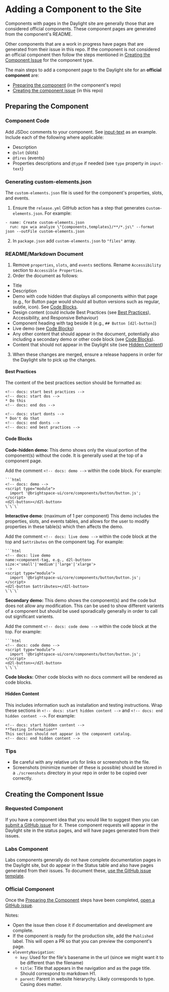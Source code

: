# Adding a Component to the Site

Components with pages in the Daylight site are generally those that are considered official components. These component pages are generated from the component's README.

Other components that are a work in progress have pages that are generated from their issue in this repo. If the component is not considered an official component then follow the steps mentioned in [Creating the Component Issue](#creating-the-component-issue) for the component type.

The main steps to add a component page to the Daylight site for an **official component** are:
- [Preparing the component](#preparing-the-component) (in the component's repo)
- [Creating the component issue](#creating-the-component-issue) (in this repo)

## Preparing the Component

### Component Code

Add JSDoc comments to your component. See [input-text](https://github.com/BrightspaceUI/core/blob/master/components/inputs/input-text.js) as an example. Include each of the following where applicable:
- Description
- `@slot` (slots)
- `@fires` (events)
- Properties descriptions and `@type` if needed (see `type` property in `input-text`)

### Generating custom-elements.json

The `custom-elements.json` file is used for the component's properties, slots, and events.

1. Ensure the `release.yml` GitHub action has a step that generates c`ustom-elements.json`. For example:
```
- name: Create custom-elements.json
  run: npx wca analyze \"{components,templates}/**/*.js\" --format json --outFile custom-elements.json
```
2. In `package.json` add `custom-elements.json` to `"files"` array.

### README/Markdown Document

1. Remove `properties`, `slots`, and `events` sections. Rename `Accessibility` section to `Accessible Properties`.
2. Order the document as follows:
- Title
- Description
- Demo with code hidden that displays all components within that page (e.g., for Button page would should all button versions such as regular, subtle, icon). See [Code Blocks](#code-blocks).
- Design content (could include Best Practices (see [Best Practices](#best-practices)), Accessibility, and Responsive Behaviour)
- Component heading with tag beside it (e.g., `## Button [d2l-button]`)
- Live demo (see [Code Blocks](#code-blocks))
- Any other content that should appear in the document, potentially also including a secondary demo or other code block (see [Code Blocks](#code-blocks)).
- Content that should not appear in the Daylight site (see [Hidden Content](#hidden-content))
3. When these changes are merged, ensure a release happens in order for the Daylight site to pick up the changes.

#### Best Practices

The content of the best practices section should be formatted as:
```
<!-- docs: start best practices -->
<!-- docs: start dos -->
* Do this
<!-- docs: end dos -->

<!-- docs: start donts -->
* Don't do that
<!-- docs: end donts -->
<!-- docs: end best practices -->
```

#### Code Blocks

**Code-hidden demo:** This demo shows only the visual portion of the component(s) without the code. It is generally used at the top of a component page.

Add the comment `<!-- docs: demo -->` within the code block. For example:
```
```html
<!-- docs: demo -->
<script type="module">
  import '@brightspace-ui/core/components/button/button.js';
</script>
<d2l-button></d2l-button>
\`\`\`
```

**Interactive demo**: (maximum of 1 per component) This demo includes the properties, slots, and events tables, and allows for the user to modify properties in these table(s) which then affects the demo.

Add the comment `<!-- docs: live demo -->` within the code block at the top and `$attributes` on the component tag. For example:
```
```html
<!-- docs: live demo
name:<component-tag, e.g., d2l-button>
size:<'small'|'medium'|'large'|'xlarge'>
-->
<script type="module">
  import '@brightspace-ui/core/components/button/button.js';
</script>
<d2l-button $attributes></d2l-button>
\`\`\`
```

**Secondary demo:** This demo shows the component(s) and the code but does not allow any modification. This can be used to show different varients of a component but should be used sporadically generally in order to call out significant varients.

Add the comment `<!-- docs: code demo -->` within the code block at the top. For example:
```
```html
<!-- docs: code demo -->
<script type="module">
  import '@brightspace-ui/core/components/button/button.js';
</script>
<d2l-button></d2l-button>
\`\`\`
```

**Code blocks:** Other code blocks with no docs comment will be rendered as code blocks.

#### Hidden Content

This includes information such as installation and testing instructions. Wrap these sections in `<!-- docs: start hidden content -->` and `<!-- docs: end hidden content -->`. For example:

```
<!-- docs: start hidden content -->
**Testing Information**
This section should not appear in the component catalog.
<!-- docs: end hidden content -->
```

### Tips

- Be careful with any relative urls for links or screenshots in the file.
- Screenshots (minimize number of these is possible) should be stored in a `./screenshots` directory in your repo in order to be copied over correctly.

## Creating the Component Issue

### Requested Component

If you have a component idea that you would like to suggest then you can [submit a GitHub issue](https://github.com/BrightspaceUI/documentation/issues/new?assignees=&labels=Requested+Component&template=component-request.md&title=%3CComponent+Name%3E) for it. These component requests will appear in the Daylight site in the status pages, and will have pages generated from their issues.

### Labs Component

Labs components generally do not have complete documentation pages in the Daylight site, but do appear in the Status table and also have pages generated from their issues. To document these, [use the GitHub issue template](https://github.com/BrightspaceUI/documentation/issues/new?assignees=&labels=Labs+Component&template=component-in-progress.md&title=%3CComponent+Name%3E).

### Official Component

Once the [Preparing the Component](#preparing-the-component) steps have been completed, [open a GitHub issue](https://github.com/BrightspaceUI/documentation/issues/new?assignees=&labels=Official+Component&template=component-documented.md&title=%3CComponent+Name%3E).

Notes:
- Open the issue then close it if documentation and development are complete.
- If the component is ready for the production site, add the `Published` label. This will open a PR so that you can preview the component's page.
- `eleventyNavigation`:
	- `key`: Used for the file's basename in the url (since we might want it to be different than the filename)
	- `title`: Title that appears in the navigation and as the page title. Should correspond to markdown H1.
	- `parent`: Parent in website hierarychy. Likely corresponds to type. Casing does matter.
